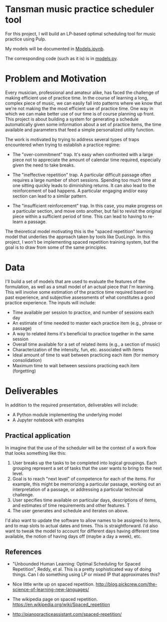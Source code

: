# Tansman music practice scheduler tool

For this project, I will build an LP-based optimal scheduling tool for music practice using
Pulp. 

My models will be documented in [Models.ipynb](Models.ipynb).

The corresponding code (such as it is) is in [models.py](models.py).

# Problem and Motivation

Every musician, professional and amateur alike, has faced the challenge of
making efficient use of practice time. In the course of learning a long, complex
piece of music, we can easily fall into patterns where we know that we're not
making the the most efficient use of practice time. One way in which we can make better use of
our time is of course planning up front. This project is about building a system
for generating a schedule automatically given some information about a set of
practice items, the time available and parameters that feed a 
simple personalized utility function.

The work is motivated by trying to address several types of traps encountered when
trying to establish a practice regime:

* The "over-commitment" trap. It's easy when confronted with a large piece not to
appreciate the amount of calendar time required, especially given the
need to take breaks.

* The "ineffective repetition" trap. A particular difficult passage often requires
a large number of short sessions. Spending too much time at one sitting quickly
leads to diminishing returns. It can also lead to the reinforcement of bad happens. 
A particular engaging and/or easy section can lead to a similar pattern.

* The "insufficient reinforcement" trap. In this
case, you make progress on a particular section, and move onto another, but fail
to revisit the original piece within a sufficient period of time. This can lead
to having to re-learn a passage.

The theoretical model motivating this is the "spaced repetition" learning model 
that underlies the approach taken by tools like DuoLingo. In this project,
I won't be implementing spaced repetition training system, but the goal is to
draw from some of the same principles.

# Data

I'll build a set of models that are used to evaluate the features of the 
formulation, as well as a small model of an actual piece that I'm learning.
This will involve some estimation of the practice time required based
on past experience, and subjective assessments of what constitutes a good
practice experience. The inputs will include:

* Time available per session to practice, and number of sessions each day
* An estimate of time needed to master each practice item (e.g., phrase or passage)
* A way to related items it's beneficial to practice together in the same session
* Overall time available for a set of related items (e.g., a section of music)
* Characterization of the intensity, fun, etc. associated with items
* Ideal amount of time to wait between practicing each item (for memory consolidation)
* Maximum time to wait between sessions practicing each item (forgetting)

# Deliverables

In addition to the required presentation, deliverables will include:

* A Python module implementing the underlying model
* A Jupyter notebook with examples

## Practical application

In imagine that the use of the scheduler will be the context
of a work flow that looks something like this:

1. User breaks up the tasks to be completed into logical
   groupings. Each grouping represent a set of tasks 
   that the user wants to bring to the next level. 
1. Goal is to reach "next level" of competence for each of
   the items. For example, this might be memorizing 
   a particular passage, working out an interpretation of a 
   passage, or addressing a particular techncial challenge.
1. User specifies time available on particular days,
    descriptions of items,
   and estimates of time requirements and other features. T
1. The user generates and schedule and iterates on above.

I'd also want to update the software to allow names to be assigned
to items, and to map slots to actual dates and times. This is
straightforward. I'd also want to tweak the model to account
for different days having different time available, the notion
of having days off (maybe a day a week), etc.

## References

* "Unbounded Human Learning: Optimal Scheduling for Spaced Repetition", Reddy,
et al. This is a pretty sophisticated way of doing things. Can I do something
using LP or mixed IP that approximates this?

* Nice little write up on spaced repetition. 
  http://blog.pickcrew.com/the-science-of-learning-new-languages/

* The wikipedia page on spaced repetition.
  https://en.wikipedia.org/wiki/Spaced_repetition

* http://pianopracticeassistant.com/spaced-repetition/
